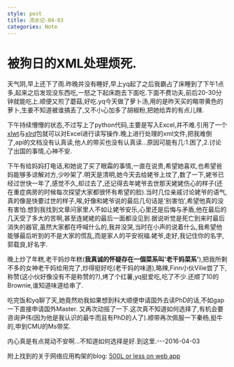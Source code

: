 ```yaml
---
style: post
title: 流水记-04-03
categories: Note
---
```

# 被狗日的XML处理烦死.

天气阴,早上还下了雨.昨晚并没有睡好,早上yq起了之后我霸占了床睡到了下午1点多,起来之后发现没东西吃,一怒之下起床跑去下面吃.下面不费功夫,前后20-30分钟就能吃上.顺便又煎了蘑菇,好吃.yq今天做了萝卜汤,用的是昨天买的略带黄色的萝卜,生姜不知道被谁搞丢了,又不小心加多了胡椒粉,把她给弄的有点儿辣.

下午持续懵懵的状态,不过写上了python代码,主要是写入Excel,并不难.引用了一个[xlwt][xlwt]与[xlrd][xlwt]包就可以对Excel进行读写操作.晚上进行处理的xml文件,把我难倒了,api的文档没有认真读,他人的带买也没有认真读...原因可能有几:1.困了,2.讨论了出国的事情,心神不安.

下午有给妈妈打电话,和她说了买了眼霜的事情,一直在说贵,希望她喜欢,也希望爸妈能够多谅解对方,少吵架了.明天是清明,她今天去给姥爷上坟了,数了一下,姥爷已经过世快一年了,感觉不久,却过去了,还记得去年姥爷去世那天姥姥伤心的样子(还在重症病房的时候每次探望大家都很怀有希望的脸).当时几位亲戚讨论姥爷的语气,真的像是快要过世的样子,唉,好像和姥爷说的最后几句话是'别害怕',希望他真的没有害怕.想到我找到文章问家里人不如让姥爷安乐,心里还是后悔与矛盾,他在最后的几天受了多大的苦啊,甚至连姥姥的最后一面都没见到.据说听觉是死亡到来时最后消失的器官,虽然大家都在呼喊什么的,我并没哭,当时在小声的说着什么,我希望他能够最后听到的不是大家的慌乱,而是家人的平安祝福.姥爷,走好,我记住你的名字,郭载良,好名字.

晚上炒了年糕,老干妈炒年糕(**我真诚的怀疑存在一個菜系叫'老干妈菜系'**),把我所剩不多的女神老干妈给用完了,炒得挺好吃(老干妈的味道),略辣,Finn小伙Vilie尝了下,称赞(这小伙好像没有不是称赞的?),烤了个红薯,yq挺爱吃,吃了不少.还顺了10的Brownie,谁知道味道给串了.

吃完饭和yq聊了天,她竟然劝我如果想到科大顺便申请国外去读PhD的话,不如gap一下直接申请国外Master. 又再次动摇了一下.这次真不知道如何选择了,有机会要咨询尹伟(因为他是我认识的最牛而且有PhD的人了).顺带再次佩服一下秦杨,挺牛的,申到CMU的Ms带奖.

内心真是有点晃动不安啊...不知道如何选择是好.到这里.---2016-04-03

附上找到的关于网络应用构架的blog: [500L or less on web app](http://aosabook.org/en/index.html)

[xlwt]:https://pypi.python.org/pypi/xlwt
[xlrd]:https://pypi.python.org/pypi/xlrd


